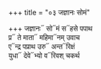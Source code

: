 +++
title = "०३ जज्ञानः सोमं"

+++
जज्ञानः᳓ सो᳓मं स᳓हसे पपाथ  
प्र᳓ ते माता᳓ महिमा᳓नम् उवाच  
ए᳓न्द्र पप्राथ उरु᳓ अन्त᳓रिक्षं  
युधा᳓ देवे᳓भ्यो व᳓रिवश् चकर्थ